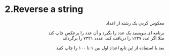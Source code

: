 # 2.Reverse a string

<p dir = "rtl" >معکوس کردن یک رشته از اعداد</p>
<p dir="rtl">
برنامه ای بنویسید یک عدد را بگیرد و آن عدد را برعکس چاپ کند
<br>
مثلا اگر عدد ۱۲۳۷ را دریافت کند، عددد ۷۳۲۱ را برگرداند
	</p>
<p dir="rtl">بعد با استفاده از این تابع اعداد اول بین ۱ تا ۱۰۰ را چاپ کنید</p
